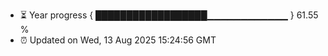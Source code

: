 - ⏳ Year progress { ██████████████████▁▁▁▁▁▁▁▁▁▁▁▁ } 61.55 %
- ⏰ Updated on Wed, 13 Aug 2025 15:24:56 GMT

